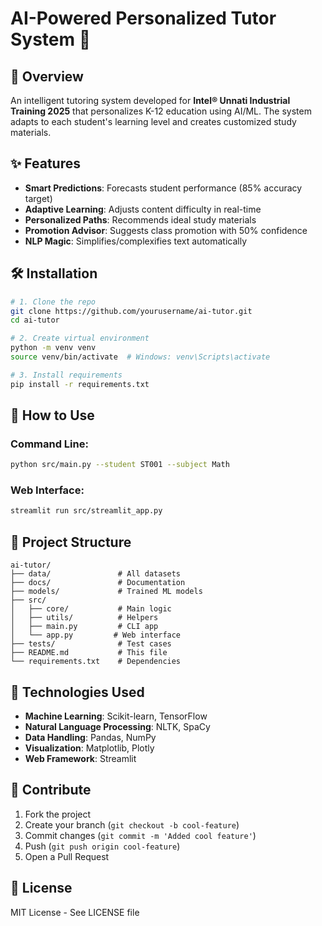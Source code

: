 # AI-Powered Personalized Tutor System 🚀

## 📌 Overview
An intelligent tutoring system developed for **Intel® Unnati Industrial Training 2025** that personalizes K-12 education using AI/ML. The system adapts to each student's learning level and creates customized study materials.

## ✨ Features
- **Smart Predictions**: Forecasts student performance (85% accuracy target)
- **Adaptive Learning**: Adjusts content difficulty in real-time
- **Personalized Paths**: Recommends ideal study materials
- **Promotion Advisor**: Suggests class promotion with 50% confidence
- **NLP Magic**: Simplifies/complexifies text automatically

## 🛠️ Installation
```bash
# 1. Clone the repo
git clone https://github.com/yourusername/ai-tutor.git
cd ai-tutor

# 2. Create virtual environment
python -m venv venv
source venv/bin/activate  # Windows: venv\Scripts\activate

# 3. Install requirements
pip install -r requirements.txt
```

## 🚀 How to Use
### Command Line:
```bash
python src/main.py --student ST001 --subject Math
```
### Web Interface:
```bash
streamlit run src/streamlit_app.py
```

## 📂 Project Structure
```
ai-tutor/
├── data/               # All datasets
├── docs/               # Documentation
├── models/             # Trained ML models
├── src/
│   ├── core/           # Main logic
│   ├── utils/          # Helpers
│   ├── main.py         # CLI app
│   └── app.py         # Web interface
├── tests/              # Test cases
├── README.md           # This file
└── requirements.txt    # Dependencies
```

## 🤖 Technologies Used
- **Machine Learning**: Scikit-learn, TensorFlow
- **Natural Language Processing**: NLTK, SpaCy
- **Data Handling**: Pandas, NumPy
- **Visualization**: Matplotlib, Plotly
- **Web Framework**: Streamlit

## 🤝 Contribute
1. Fork the project
2. Create your branch (`git checkout -b cool-feature`)
3. Commit changes (`git commit -m 'Added cool feature'`)
4. Push (`git push origin cool-feature`)
5. Open a Pull Request

## 📜 License
MIT License - See LICENSE file

